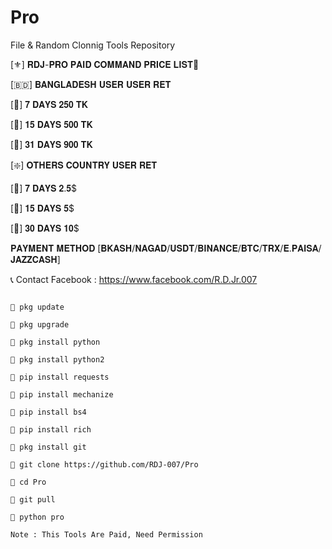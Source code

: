 # Pro
File & Random Clonnig Tools Repository

[⚜️] 𝐑𝐃𝐉-𝐏𝐑𝐎 𝐏𝐀𝐈𝐃 𝐂𝐎𝐌𝐌𝐀𝐍𝐃 𝐏𝐑𝐈𝐂𝐄 𝐋𝐈𝐒𝐓💸

[🇧🇩] 𝐁𝐀𝐍𝐆𝐋𝐀𝐃𝐄𝐒𝐇 𝐔𝐒𝐄𝐑 𝐔𝐒𝐄𝐑 𝐑𝐄𝐓

[💸] 𝟕 𝐃𝐀𝐘𝐒 𝟐𝟓𝟎 𝐓𝐊

[💸] 𝟏𝟓 𝐃𝐀𝐘𝐒 𝟓𝟎𝟎 𝐓𝐊

[💸] 𝟑𝟏 𝐃𝐀𝐘𝐒 𝟗𝟎𝟎 𝐓𝐊

[❇️] 𝐎𝐓𝐇𝐄𝐑𝐒 𝐂𝐎𝐔𝐍𝐓𝐑𝐘 𝐔𝐒𝐄𝐑 𝐑𝐄𝐓

[💸] 𝟕 𝐃𝐀𝐘𝐒 𝟐.𝟓$

[💸] 𝟏𝟓 𝐃𝐀𝐘𝐒 𝟓$

[💸] 𝟑𝟎 𝐃𝐀𝐘𝐒 𝟏𝟎$

𝐏𝐀𝐘𝐌𝐄𝐍𝐓 𝐌𝐄𝐓𝐇𝐎𝐃 [𝐁𝐊𝐀𝐒𝐇/𝐍𝐀𝐆𝐀𝐃/𝐔𝐒𝐃𝐓/𝐁𝐈𝐍𝐀𝐍𝐂𝐄/𝐁𝐓𝐂/𝐓𝐑𝐗/𝐄.𝐏𝐀𝐈𝐒𝐀/𝐉𝐀𝐙𝐙𝐂𝐀𝐒𝐇]

📞 Contact Facebook : https://www.facebook.com/R.D.Jr.007

```

🔰 pkg update

🔰 pkg upgrade

🔰 pkg install python

🔰 pkg install python2

🔰 pip install requests

🔰 pip install mechanize

🔰 pip install bs4

🔰 pip install rich

🔰 pkg install git

🔰 git clone https://github.com/RDJ-007/Pro

🔰 cd Pro

🔰 git pull

🔰 python pro

Note : This Tools Are Paid, Need Permission
